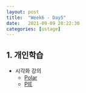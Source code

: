 ```yaml
---
layout: post
title:  "Week6 - Day5"
date:   2021-09-09 20:22:30
categories: [ustage]
---
```


## 1. 개인학습
* 시각화 강의
    * [Polar](https://kyunghyunlim.github.io/visualize/ml_ai/2021/09/10/vizpolar.html)
    * [PIE](https://kyunghyunlim.github.io/visualize/ml_ai/2021/09/10/vizpie.html)




    